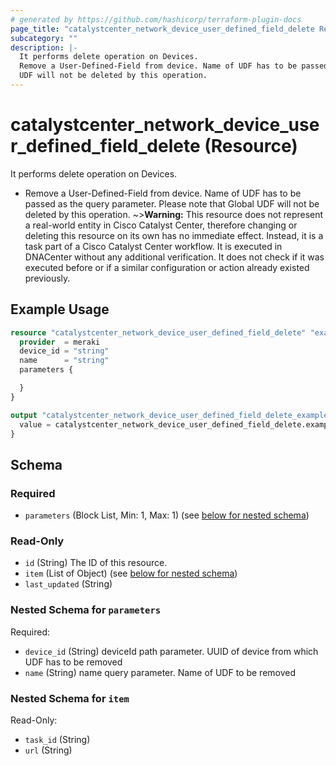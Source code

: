 ```yaml
---
# generated by https://github.com/hashicorp/terraform-plugin-docs
page_title: "catalystcenter_network_device_user_defined_field_delete Resource - terraform-provider-catalystcenter"
subcategory: ""
description: |-
  It performs delete operation on Devices.
  Remove a User-Defined-Field from device. Name of UDF has to be passed as the query parameter. Please note that Global
  UDF will not be deleted by this operation.
---
```


# catalystcenter_network_device_user_defined_field_delete (Resource)

It performs delete operation on Devices.

- Remove a User-Defined-Field from device. Name of UDF has to be passed as the query parameter. Please note that Global
UDF will not be deleted by this operation.
~>**Warning:**
This resource does not represent a real-world entity in Cisco Catalyst Center, therefore changing or deleting this resource on its own has no immediate effect.
Instead, it is a task part of a Cisco Catalyst Center workflow. It is executed in DNACenter without any additional verification. It does not check if it was executed before or if a similar configuration or action already existed previously.

## Example Usage

```terraform
resource "catalystcenter_network_device_user_defined_field_delete" "example" {
  provider  = meraki
  device_id = "string"
  name      = "string"
  parameters {

  }
}

output "catalystcenter_network_device_user_defined_field_delete_example" {
  value = catalystcenter_network_device_user_defined_field_delete.example
}
```

<!-- schema generated by tfplugindocs -->
## Schema

### Required

- `parameters` (Block List, Min: 1, Max: 1) (see [below for nested schema](#nestedblock--parameters))

### Read-Only

- `id` (String) The ID of this resource.
- `item` (List of Object) (see [below for nested schema](#nestedatt--item))
- `last_updated` (String)

<a id="nestedblock--parameters"></a>
### Nested Schema for `parameters`

Required:

- `device_id` (String) deviceId path parameter. UUID of device from which UDF has to be removed
- `name` (String) name query parameter. Name of UDF to be removed


<a id="nestedatt--item"></a>
### Nested Schema for `item`

Read-Only:

- `task_id` (String)
- `url` (String)
